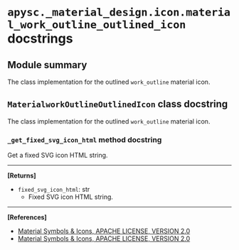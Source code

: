 # `apysc._material_design.icon.material_work_outline_outlined_icon` docstrings

## Module summary

The class implementation for the outlined `work_outline` material icon.

## `MaterialworkOutlineOutlinedIcon` class docstring

The class implementation for the outlined `work_outline` material icon.

### `_get_fixed_svg_icon_html` method docstring

Get a fixed SVG icon HTML string.<hr>

**[Returns]**

- `fixed_svg_icon_html`: str
  - Fixed SVG icon HTML string.

<hr>

**[References]**

- [Material Symbols & Icons, APACHE LICENSE, VERSION 2.0](https://fonts.google.com/icons?icon.size=24&icon.color=%23e8eaed)
- [Material Symbols & Icons, APACHE LICENSE, VERSION 2.0](https://www.apache.org/licenses/LICENSE-2.0.html)